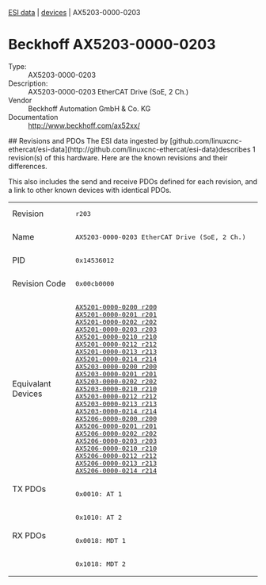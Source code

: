 <div class="nav"><a href="/esi-data">ESI data</a> | <a href="/esi-data/devices">devices</a> | AX5203-0000-0203</div>

#  Beckhoff AX5203-0000-0203

<dl>
  <dt>Type:</dt><dd>AX5203-0000-0203</dd>
  <dt>Description:</dt><dd>AX5203-0000-0203 EtherCAT Drive (SoE, 2 Ch.)</dd>
  <dt>Vendor</dt><dd>Beckhoff Automation GmbH & Co. KG</dd>
  <dt>Documentation</dt><dd><a href="http://www.beckhoff.com/ax52xx/">http://www.beckhoff.com/ax52xx/</a></dd>
</dl>
## Revisions and PDOs
The ESI data ingested by [github.com/linuxcnc-ethercat/esi-data](http://github.com/linuxcnc-ethercat/esi-data)describes 1 revision(s) of this hardware.  Here are the known revisions and their differences.

This also includes the send and receive PDOs defined for each revision, and a link to other known devices with identical PDOs.

<table>
<tr >
<td class="first">Revision</td>
<td ><pre>r203</pre></td>
</tr>
<tr >
<td class="first">Name</td>
<td ><pre>AX5203-0000-0203 EtherCAT Drive (SoE, 2 Ch.)</pre></td>
</tr>
<tr >
<td class="first">PID</td>
<td ><pre>0x14536012</pre></td>
</tr>
<tr >
<td class="first">Revision Code</td>
<td ><pre>0x00cb0000</pre></td>
</tr>
<tr >
<td class="first">Equivalant Devices</td>
<td ><pre><a href="AX5201-0000-0200">AX5201-0000-0200 r200</a><br/><a href="AX5201-0000-0201">AX5201-0000-0201 r201</a><br/><a href="AX5201-0000-0202">AX5201-0000-0202 r202</a><br/><a href="AX5201-0000-0203">AX5201-0000-0203 r203</a><br/><a href="AX5201-0000-0210">AX5201-0000-0210 r210</a><br/><a href="AX5201-0000-0212">AX5201-0000-0212 r212</a><br/><a href="AX5201-0000-0213">AX5201-0000-0213 r213</a><br/><a href="AX5201-0000-0214">AX5201-0000-0214 r214</a><br/><a href="AX5203-0000-0200">AX5203-0000-0200 r200</a><br/><a href="AX5203-0000-0201">AX5203-0000-0201 r201</a><br/><a href="AX5203-0000-0202">AX5203-0000-0202 r202</a><br/><a href="AX5203-0000-0210">AX5203-0000-0210 r210</a><br/><a href="AX5203-0000-0212">AX5203-0000-0212 r212</a><br/><a href="AX5203-0000-0213">AX5203-0000-0213 r213</a><br/><a href="AX5203-0000-0214">AX5203-0000-0214 r214</a><br/><a href="AX5206-0000-0200">AX5206-0000-0200 r200</a><br/><a href="AX5206-0000-0201">AX5206-0000-0201 r201</a><br/><a href="AX5206-0000-0202">AX5206-0000-0202 r202</a><br/><a href="AX5206-0000-0203">AX5206-0000-0203 r203</a><br/><a href="AX5206-0000-0210">AX5206-0000-0210 r210</a><br/><a href="AX5206-0000-0212">AX5206-0000-0212 r212</a><br/><a href="AX5206-0000-0213">AX5206-0000-0213 r213</a><br/><a href="AX5206-0000-0214">AX5206-0000-0214 r214</a></pre></td>
</tr>
<tr class="txpdo pdosection">
<td class="first" rowspan=2 valign=top>TX PDOs</td>
<td><pre>0x0010: AT 1</pre></td>
<td></td>
</tr>
<tr class="txpdo pdosection">
<td ><pre>0x1010: AT 2</pre></td>
</tr>
<tr class="rxpdo pdosection">
<td class="first" rowspan=2 valign=top>RX PDOs</td>
<td><pre>0x0018: MDT 1</pre></td>
<td></td>
</tr>
<tr class="rxpdo pdosection">
<td ><pre>0x1018: MDT 2</pre></td>
</tr>
</table>
